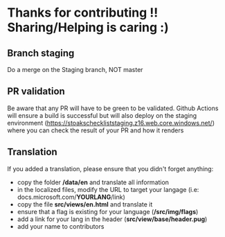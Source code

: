 # Thanks for contributing !! Sharing/Helping is caring :)

## Branch staging

Do a merge on the Staging branch, NOT master

## PR validation

Be aware that any PR will have to be green to be validated. Github Actions will ensure a build is successful but will also deploy on the staging environment (https://stoakscheckliststaging.z16.web.core.windows.net/) where you can check the result of your PR and how it renders

## Translation

If you added a translation, please ensure that you didn't forget anything:

- copy the folder **/data/en** and translate all information
- in the localized files, modify the URL to target your langage (i.e: docs.microsoft.com/**YOURLANG**/link)
- copy the file **src/views/en.html** and translate it
- ensure that a flag is existing for your language (**/src/img/flags**)
- add a link for your lang in the header (**src/view/base/header.pug**)
- add your name to contributors